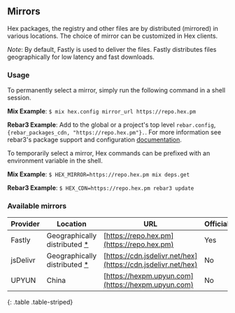 ## Mirrors

Hex packages, the registry and other files are by distributed (mirrored) in various locations. The choice of mirror can be customized in Hex clients.

_Note_: By default, Fastly is used to deliver the files. Fastly distributes files geographically for low latency and fast downloads.

### Usage

To permanently select a mirror, simply run the following command in a shell session.

**Mix Example**: `$ mix hex.config mirror_url https://repo.hex.pm`

**Rebar3 Example**: Add to the global or a project's top level `rebar.config`, `{rebar_packages_cdn, "https://repo.hex.pm"}.`. For more information see rebar3's package support and configuration [documentation](https://rebar3.org/docs/configuration/dependencies/).

To temporarily select a mirror, Hex commands can be prefixed with an environment variable in the shell.

**Mix Example**: `$ HEX_MIRROR=https://repo.hex.pm mix deps.get`

**Rebar3 Example**: `$ HEX_CDN=https://repo.hex.pm rebar3 update`

### Available mirrors

| Provider | Location | URL | Official? |
| -------- | -------- | --- | --------- |
| Fastly   | Geographically distributed [*](https://www.fastly.com/network-map) | [https://repo.hex.pm](https://repo.hex.pm) | Yes |
| jsDelivr | Geographically distributed [*](http://www.jsdelivr.com/features/network-map) | [https://cdn.jsdelivr.net/hex](https://cdn.jsdelivr.net/hex) | No |
| UPYUN    | China    | [https://hexpm.upyun.com](https://hexpm.upyun.com) | No |
{: .table .table-striped}
